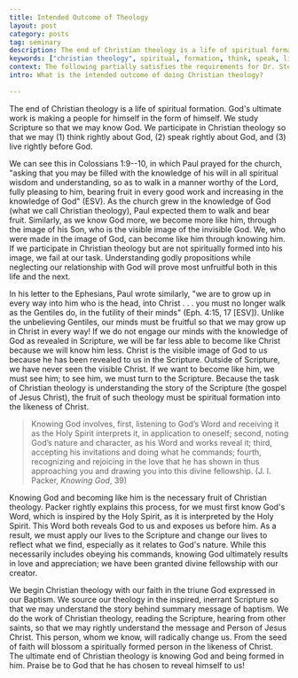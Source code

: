 ```yaml
---
title: Intended Outcome of Theology
layout: post
category: posts
tag: seminary
description: The end of Christian theology is a life of spiritual formation. God's ultimate work is making a people for himself in the form of himself.
keywords: ["christian theology", spiritual, formation, think, speak, live]
context: The following partially satisfies the requirements for Dr. Steven McKinion's Christian Theology I class at Southeastern Baptist Theological Seminary.
intro: What is the intended outcome of doing Christian theology?
 
---
```


The end of Christian theology is a life of spiritual formation. God's ultimate work is making a people for himself in the form of himself. We study Scripture so that we may know God. We participate in Christian theology so that we may (1) think rightly about God, (2) speak rightly about God, and (3) live rightly before God. 

We can see this in Colossians 1:9--10, in which Paul prayed for the church,  "asking that you may be filled with the knowledge of his will in all spiritual wisdom and understanding, so as to walk in a manner worthy of the Lord, fully pleasing to him, bearing fruit in every good work and increasing in the knowledge of God" (ESV). As the church grew in the knowledge of God (what we call Christian theology), Paul expected them to walk and bear fruit. Similarly, as we know God more, we become more like him, through the image of his Son, who is the visible image of the invisible God. We, who were made in the image of God, can become like him through knowing him. If we participate in Christian theology but are not spiritually formed into his image, we fail at our task. Understanding godly propositions while neglecting our relationship with God will prove most unfruitful both in this life and the next.

In his letter to the Ephesians, Paul wrote similarly, "we are to grow up in every way into him who is the head, into Christ . . . you must no longer walk as the Gentiles do, in the futility of their minds" (Eph. 4:15, 17 [ESV]). Unlike the unbelieving Gentiles, our minds must be fruitful so that we may grow up in Christ in every way! If we do not engage our minds with the knowledge of God as revealed in Scripture, we will be far less able to become like Christ because we will know him less. Christ is the visible image of God to us because he has been revealed to us in the Scripture. Outside of Scripture, we have never seen the visible Christ. If we want to become like him, we must see him; to see him, we must turn to the Scripture. Because the task of Christian theology is understanding the story of the Scripture (the gospel of Jesus Christ), the fruit of such theology must be spiritual formation into the likeness of Christ.

> Knowing God involves, first, listening to God’s Word and receiving it as the Holy Spirit interprets it, in application to oneself; second, noting God’s nature and character, as his Word and works reveal it; third, accepting his invitations and doing what he commands; fourth, recognizing and rejoicing in the love that he has shown in thus approaching you and drawing you into this divine fellowship. (J. I. Packer, *Knowing God*, 39)

Knowing God and becoming like him is the necessary fruit of Christian theology. Packer rightly explains this process, for we must first know God's Word, which is inspired by the Holy Spirit, as it is interpreted by the Holy Spirit. This Word both reveals God to us and exposes us before him. As a result, we must apply our lives to the Scripture and change our lives to reflect what we find, especially as it relates to God's nature. While this necessarily includes obeying his commands, knowing God ultimately results in love and appreciation; we have been granted divine fellowship with our creator. 

We begin Christian theology with our faith in the triune God expressed in our Baptism. We source our theology in the inspired, inerrant Scripture so that we may understand the story behind summary message of baptism. We do the work of Christian theology, reading the Scripture, hearing from other saints, so that we may rightly understand the message and Person of Jesus Christ. This person, whom we know, will radically change us. From the seed of faith will blossom a spiritually formed person in the likeness of Christ. The ultimate end of Christian theology is knowing God and being formed in him. Praise be to God that he has chosen to reveal himself to us!
